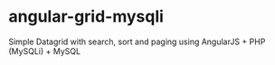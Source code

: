 # angular-grid-mysqli 
Simple Datagrid with search, sort and paging using AngularJS + PHP (MySQLi) + MySQL